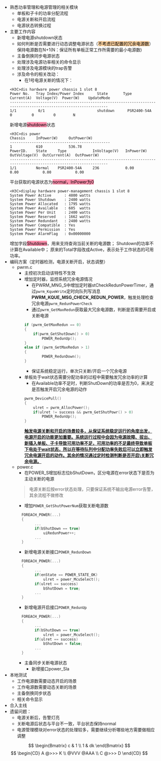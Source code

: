 - 熟悉功率管理和电源管理的相关模块
	- 单板和子卡的功率分配流程
	- 电源关断和开启流程
	- 电源状态转换过程
- 主要工作内容
	- 新增电源shutdown状态
	- 如何判断是否需要进行动态调整电源状态（<mark style="background: #FFB86CA6;">不考虑已配置的冗余电源数</mark>）保持电源数在N+1(N：保证所有单板正常工作所需要的最小电源数)
	- 主备倒换同步电源状态
	- 处理涉及电源功率相关的命令显示
	- 处理涉及电源模块的trap告警
	- 涉及命令的相关改动：
		- 在1号电源关断的情况下：
	```vim
	<H3C>dis hardware power chassis 1 slot 8
	Power No.   Tray Index/Power Index      State       Type          Current(A)  Voltage(V)  Power(W)    UpdateMode
	----------------------------------------------------------------------------------------------------------------
	1/1          0/1                        shutdown      PSR2400-54A          0         0         0        N
	
	```
	新增电源<mark style="background: #FF5582A6;">shutdown</mark>状态
	```vim
	<H3C>dis power                                                                                                                                      
	Chassis     InPower(W)     OutPower(W)                                                                                                              
	----------------------------------------------                                                                                                      
	1           610            536.78                                                                                                                   
	PowerID.    State     Type            InVoltage(V)   InPower(W)    OutVoltage(V)  OutCurrent(A)  OutPower(W)                                        
	----------------------------------------------------------------------------------------------------------------                                    
	1/1         Normal    PSR2400-54A     236            0.00           0.00           0.00           0.00                                                  
	```
	平台获取的电源状态为<mark style="background: #FF5582A6;">normal，InPower为0</mark>
	```vim
	<H3C>display hardware power-management chassis 1 slot 8                                                                                             
	System Power Active      : 4800 watts
	System Power Shutdown    : 2400 watts
	System Power Allocated   : 1795 watts
	System Power Available   : 605  watts
	System Power Per Unit    : 2400 watts
	System Power Reserved    : 1662 watts
	System Power Redundant   : 2400 watts
	System Power Compatible  : Yes
	System Power Permission  : Yes
	System Power AlarmFlag   : 0x00000000
	```
	增加字段<mark style="background: #FF5582A6;">Shutdown</mark>，用来支持查询当前关断的电源数；
	Shutdown的功率不计算在Available中；
	原来的Total字段改成Active，表示处于工作状态的可用功率。
- 编码方案（定时器检测，电源关断开启，状态调整）
	- pwrm.c
		- 主控初次启动该特性不生效
		- 增加定时器，监控系统冗余电源情况
			- 在PWRM_MNG_S中增加定时器stCheckRedunPowerTimer，通过<code>pwrm_KqueWrite</code>定时向队列写消息**PWRM_KQUE_MSG_CHECK_REDUN_POWER**，触发处理检查冗余电源<code>pwrm_RedunPowerCheck</code>
			- 通过<code>pwrm_GetMaxRedun</code>获取最大冗余电源数，判断是否需要开启或关断电源
			```c
			if (pwrm_GetMaxRedun == 0)
			{
				if(pwrm_GetShutDown() > 0)
					POWER_RedunUp();
			}
			else if (pwrm_GetMaxRedun > 1)
			{
					POWER_RedunDown();
			}
			```
			- 保证系统稳定运行，单次只关断/开启一个冗余电源
		- 单板处于wait状态需要分配功率的过程中需要触发冗余功率的计算
			- 在Available功率不足时，判断ShutDown的功率是否为0，来决定是否触发开启冗余电源的动作
			```c
			pwrm_DevicePull()
			{
				ulret = pwrm_AllocPower();
				if(ulret != success && pwrm_GetShutPowr() > 0)
					POWER_RedunUp();
			}
			```
			**<u>触发电源关断和开启的场景较多，从保证系统稳定运行的角度出发，电源开启的功能更加重要。系统运行过程中会因为电源故障、拔出、新插入单板、子卡导致可用功率不足，可用功率的不足最终导致单板下电处于wait状态，所以在等待队列中分配功率失败后可以立即触发冗余电源开启的动作。其余的情况通过定时检测判断是否开启\关断冗余电源。</u>**
	- power.c
		- 在POWER_S增加标志位bShutDown，区分电源在error状态下是否为主动关断的电源
		>电源关断后按error状态处理，只要保证系统不输出电源error告警，其余流程不做修改
		- 增加<code>POWER_GetShutPowerNum</code>获取关断电源数
		```c
		  FOREACH_POWER(...)
		  {
				...
				if(bShutDown == true)
					uiRedunPower++;
				...
		  }
		```
		- 新增电源关断接口<code>POWER_RedunDown</code>
		```c
		  FOREACH_POWER(...)
		  {
				...
				if(enState == POWER_STATE_OK)
					ulret = power_McuSelect();
				if(ulret == success)
					bShutDown = true;
				...
		  }
		```
		- 新增电源开启接口<code>POWER_RedunUp</code>
		```c
		  FOREACH_POWER(...)
		  {
				...
				if(bShutDown == true)
					ulret = power_McuSelect();
				if(ulret == success)
					bShutDown = false;
				...
		  }
		```
		- 主备同步关断电源状态
			- 新增接口power_Sla
- 本地测试
	- 工作电源数需要动态开启的场景
	- 工作电源数需要动态关断的场景
	- 主备倒换同步状态
	- 相关命令显示
- 合入主线
- 遗留问题：
	- 电源关断后，告警灯亮
	- 关断电源后状态与平台不一致，平台状态保持normal
	- 电源管理模块对error状态的处理较多，需要继续分析哪些地方需要做相应调整

$$
\begin{Bmatrix}
   c & 1 \\
   1 & dk
\end{Bmatrix}
$$
$$
\begin{CD}
   A @>>> K \\
@VVV @AAA \\
   C @>>> D
\end{CD}
$$